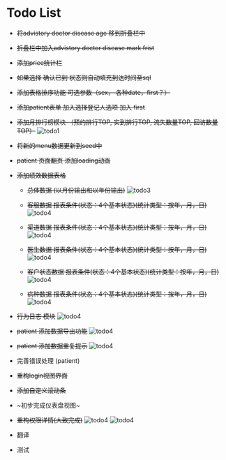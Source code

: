 # Todo List


- ~~将advistory doctor disease age 移到折叠栏中~~

- ~~折叠栏中加入advistory doctor disease mark frist~~

- ~~添加price统计栏~~

- ~~如果选择 确认已到 状态则自动填充到达时间至sql~~

- ~~添加表格排序功能 可选参数（sex， 各种date，first？）~~

- ~~添加patient表单 加入选择登记人选项 加入 first~~

- ~~添加月排行榜模块 （预约排行TOP, 实到排行TOP, 流失数量TOP, 回访数量TOP）~~
![todo1](./todo1.png-del)

- ~~将新的menu数据更新到seed中~~

- ~~patient 页面翻页 添加loading动画~~

+ ~~添加绩效数据表格~~
  - ~~总体数据 (以月份输出和以年份输出)~~
   ![todo3](./todo3.png-del)

  - ~~客服数据 报表条件(状态：4个基本状态)(统计类型：按年，月，日)~~
   ![todo4](./todo4.png-del)

   - ~~渠道数据 报表条件(状态：4个基本状态)(统计类型：按年，月，日)~~
   ![todo4](./todo6.png-del)

   - ~~医生数据 报表条件(状态：4个基本状态)(统计类型：按年，月，日)~~
   ![todo4](./todo7.png-del)

   - ~~客户状态数据 报表条件(状态：4个基本状态)(统计类型：按年，月，日)~~
   ![todo4](./todo8.png-del)

   - ~~病种数据 报表条件(状态：4个基本状态)(统计类型：按年，月，日)~~
   ![todo4](./todo5.png-del)

- ~~行为日志 模块~~
![todo4](./todo9.png-del)

- ~~patient 添加数据导出功能~~
![todo4](./todo12.png-del)

- ~~patient 添加数据重复提示~~
![todo4](./todo13.png-del)

- 完善错误处理 (patient)

- ~~重构login视图界面~~

- ~~添加自定义滚动条~~

- ~初步完成仪表盘视图~

- ~~重构权限详情(大致完成)~~
![todo4](./todo10.png-del)
![todo4](./todo11.png-del)

- 翻译

- 测试
